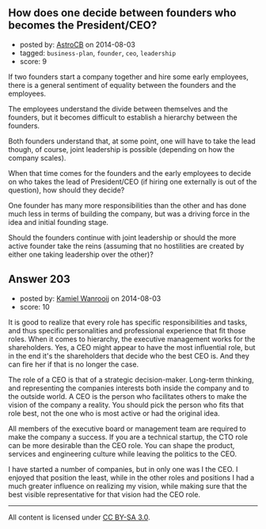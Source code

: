 ## How does one decide between founders who becomes the President/CEO?

- posted by: [AstroCB](https://stackexchange.com/users/4101518/astrocb) on 2014-08-03
- tagged: `business-plan`, `founder`, `ceo`, `leadership`
- score: 9

If two founders start a company together and hire some early employees, there is a general sentiment of equality between the founders and the employees.

The employees understand the divide between themselves and the founders, but it becomes difficult to establish a hierarchy between the founders.

Both founders understand that, at some point, one will have to take the lead though, of course, joint leadership is possible (depending on how the company scales).

When that time comes for the founders and the early employees to decide on who takes the lead of President/CEO (if hiring one externally is out of the question), how should they decide?

One founder has many more responsibilities than the other and has done much less in terms of building the company, but was a driving force in the idea and initial founding stage.

Should the founders continue with joint leadership or should the more active founder take the reins (assuming that no hostilities are created by either one taking leadership over the other)?


## Answer 203

- posted by: [Kamiel Wanrooij](https://stackexchange.com/users/2941/kamiel-wanrooij) on 2014-08-03
- score: 10

It is good to realize that every role has specific responsibilities and tasks, and thus specific personalities and professional experience that fit those roles. When it comes to hierarchy, the executive management works for the shareholders. Yes, a CEO might appear to have the most influential role, but in the end it's the shareholders that decide who the best CEO is. And they can fire her if that is no longer the case.

The role of a CEO is that of a strategic decision-maker. Long-term thinking, and representing the companies interests both inside the company and to the outside world. A CEO is the person who facilitates others to make the vision of the company a reality. You should pick the person who fits that role best, not the one who is most active or had the original idea.

All members of the executive board or management team are required to make the company a success. If you are a technical startup, the CTO role can be more desirable than the CEO role. You can shape the product, services and engineering culture while leaving the politics to the CEO.

I have started a number of companies, but in only one was I the CEO. I enjoyed that position the least, while in the other roles and positions I had a much greater influence on realizing my vision, while making sure that the best visible representative for that vision had the CEO role.



---

All content is licensed under [CC BY-SA 3.0](https://creativecommons.org/licenses/by-sa/3.0/).
